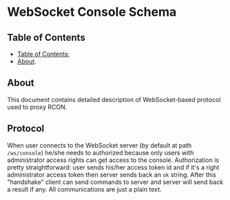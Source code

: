 # WebSocket Console Schema

## Table of Contents

- [Table of Contents](#table-of-contents);
- [About](#about).

## About

This document contains detailed description of WebSocket-based protocol used to proxy RCON.

## Protocol

When user connects to the WebSocket server (by default at path `/ws/console`) he/she needs
to authorized because only users with administrator access rights can get access to the console.
Authorization is pretty straightforward: user sends his/her access token id and if it's a right
administrator access token then server sends back an `ok` string. After this "handshake" client
can send commands to server and server will send back a result if any. All communications are just a plain text.
